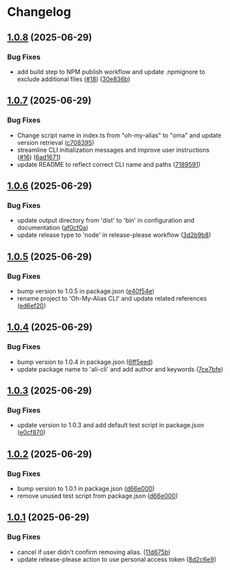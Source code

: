 # Changelog

## [1.0.8](https://github.com/obouchari/Oh-My-Alias/compare/v1.0.7...v1.0.8) (2025-06-29)


### Bug Fixes

* add build step to NPM publish workflow and update .npmignore to exclude additional files ([#18](https://github.com/obouchari/Oh-My-Alias/issues/18)) ([30e836b](https://github.com/obouchari/Oh-My-Alias/commit/30e836bbcaeca20aa20bb12253cb884e06ad79b9))

## [1.0.7](https://github.com/obouchari/Oh-My-Alias/compare/v1.0.6...v1.0.7) (2025-06-29)


### Bug Fixes

* Change script name in index.ts from "oh-my-alias" to "oma" and update version retrieval ([c708395](https://github.com/obouchari/Oh-My-Alias/commit/c708395e24a389e3e370a024f57ec88d42c533fe))
* streamline CLI initialization messages and improve user instructions ([#16](https://github.com/obouchari/Oh-My-Alias/issues/16)) ([6ad1671](https://github.com/obouchari/Oh-My-Alias/commit/6ad16715413926dee6eefbcc14de3c37023f804e))
* update README to reflect correct CLI name and paths ([7189591](https://github.com/obouchari/Oh-My-Alias/commit/7189591ea5646bf02e69c13755ce294c16e223fa))

## [1.0.6](https://github.com/obouchari/Oh-My-Alias/compare/v1.0.5...v1.0.6) (2025-06-29)


### Bug Fixes

* update output directory from 'dist' to 'bin' in configuration and documentation ([af0cf0a](https://github.com/obouchari/Oh-My-Alias/commit/af0cf0a22a0ed3e8b408d80f700be24020df8baa))
* update release type to 'node' in release-please workflow ([3d2b9b8](https://github.com/obouchari/Oh-My-Alias/commit/3d2b9b8598406523a790c7b573907183305323eb))

## [1.0.5](https://github.com/obouchari/Oh-My-Alias/compare/v1.0.4...v1.0.5) (2025-06-29)


### Bug Fixes

* bump version to 1.0.5 in package.json ([e40f54e](https://github.com/obouchari/Oh-My-Alias/commit/e40f54ec0066f7980e2716a5756c026ebe976526))
* rename project to 'Oh-My-Alias CLI' and update related references ([ed6ef20](https://github.com/obouchari/Oh-My-Alias/commit/ed6ef20f3ca89de7f5e2504e421d57530ba77082))

## [1.0.4](https://github.com/obouchari/ali-cli/compare/v1.0.3...v1.0.4) (2025-06-29)


### Bug Fixes

* bump version to 1.0.4 in package.json ([6ff5eed](https://github.com/obouchari/ali-cli/commit/6ff5eed3d882e1b23fff0c3abff4ecb223c6dce2))
* update package name to 'ali-cli' and add author and keywords ([7ce7bfe](https://github.com/obouchari/ali-cli/commit/7ce7bfe1991a70d2654962a99abebdf99cdadd0f))

## [1.0.3](https://github.com/obouchari/ali-cli/compare/v1.0.2...v1.0.3) (2025-06-29)


### Bug Fixes

* update version to 1.0.3 and add default test script in package.json ([e0cf870](https://github.com/obouchari/ali-cli/commit/e0cf8700c25ed94db260f37ccbe36d4e6750ea57))

## [1.0.2](https://github.com/obouchari/ali-cli/compare/v1.0.1...v1.0.2) (2025-06-29)


### Bug Fixes

* bump version to 1.0.1 in package.json ([d66e000](https://github.com/obouchari/ali-cli/commit/d66e00049bf204f5af835c6d918bf7922d71e0a5))
* remove unused test script from package.json ([d66e000](https://github.com/obouchari/ali-cli/commit/d66e00049bf204f5af835c6d918bf7922d71e0a5))

## [1.0.1](https://github.com/obouchari/ali-cli/compare/1.0.0...v1.0.1) (2025-06-29)


### Bug Fixes

* cancel if user didn't confirm removing alias. ([11d675b](https://github.com/obouchari/ali-cli/commit/11d675ba7f1530393a1ae89ee62afe9d07484a6a))
* update release-please action to use personal access token ([8d2c6e9](https://github.com/obouchari/ali-cli/commit/8d2c6e90bde5d60626ecd22f0ce8bfa8489800c3))

